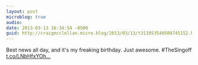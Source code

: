 ```yaml
---
layout: post
microblog: true
audio: 
date: 2013-03-13 16:34:54 -0500
guid: http://craigmcclellan.micro.blog/2013/03/13/t311953540509745152.html
---
```

Best news all day, and it's my freaking birthday. Just awesome. #TheSingoff [t.co/LNbHfxYOh...](http://t.co/LNbHfxYOhn)
